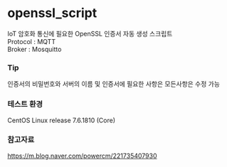 # openssl_script

IoT 암호화 통신에 필요한 OpenSSL 인증서 자동 생성 스크립트  
Protocol : MQTT  
Broker : Mosquitto  

### Tip
인증서의 비밀번호와 서버의 이름 및 인증서에 필요한 사항은 모든사항은 수정 가능  

### 테스트 환경
CentOS Linux release 7.6.1810 (Core)  

### 참고자료
<https://m.blog.naver.com/powercm/221735407930>  
